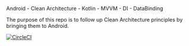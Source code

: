 Android - Clean Architecture - Kotlin - MVVM - DI - DataBinding

The purpose of this repo is to follow up Clean Architecture principles by bringing them to Android. 


[![CircleCI](https://circleci.com/gh/matemink/Animepedia.svg?style=svg)](https://circleci.com/gh/matemink/Animepedia)
